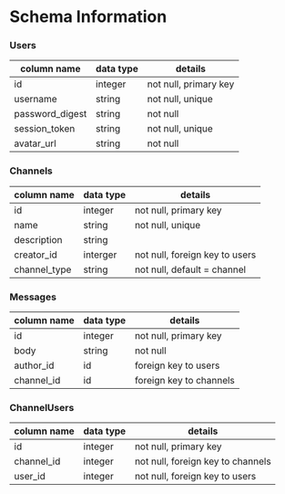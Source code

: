 # Schema Information

### Users
column name | data type | details
--- | --- | ---
id | integer| not null, primary key
username | string | not null, unique
password_digest | string| not null
session_token | string | not null, unique
avatar_url | string | not null

### Channels
column name| data type| details
--- | --- | ---
id | integer | not null, primary key
name | string | not null, unique
description | string |
creator_id | interger | not null, foreign key to users
channel_type | string | not null, default = channel

### Messages
column name | data type | details
--- | --- | ---
id | integer | not null, primary key
body | string | not null
author_id | id | foreign key to users
channel_id | id | foreign key to channels

### ChannelUsers
column name| data type| details
--- | --- | ---
id | integer | not null, primary key
channel_id | integer | not null, foreign key to channels
user_id | integer | not null, foreign key to users
